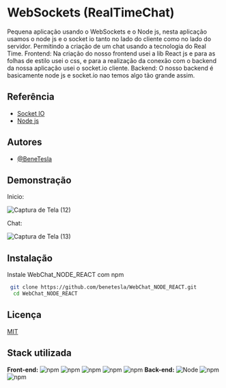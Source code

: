 
# WebSockets (RealTimeChat)

Pequena aplicação usando o WebSockets e o Node js, nesta aplicação usamos o node js e o socket io tanto no lado do cliente como no lado do servidor. Permitindo a criação de um chat usando a tecnologia do Real Time.
Frontend:
Na criação do nosso frontend usei a lib React js e para as folhas de estilo usei o css, e para a realização da conexão com o backend da nossa aplicação usei o socket.io cliente.
Backend:
O nosso backend é basicamente node js e socket.io nao temos algo tão grande assim.

## Referência

 - [Socket IO](https://socket.io/)
 - [Node js](https://nodejs.dev/learn)
 

## Autores

- [@BeneTesla](https://github.com/benetesla)


## Demonstração

Inicio:

![Captura de Tela (12)](https://user-images.githubusercontent.com/78994881/212496592-691780de-d72c-4f9e-9902-b29e55e0362d.png)

Chat:

![Captura de Tela (13)](https://user-images.githubusercontent.com/78994881/212496614-768fd356-6c28-4a3c-8bba-36a82322e944.png)
## Instalação

Instale WebChat_NODE_REACT com npm

```bash
 git clone https://github.com/benetesla/WebChat_NODE_REACT.git
  cd WebChat_NODE_REACT

```
    
## Licença

[MIT](https://choosealicense.com/licenses/mit/)


## Stack utilizada

**Front-end:** 
![npm](https://img.shields.io/badge/React-20232A?style=for-the-badge&logo=react&logoColor=61DAFB) 
![npm]( https://img.shields.io/badge/Socket.io-010101?&style=for-the-badge&logo=Socket.io&logoColor=white)
![npm]( https://img.shields.io/badge/CSS3-1572B6?style=for-the-badge&logo=css3&logoColor=white)
![npm]( https://img.shields.io/badge/HTML5-E34F26?style=for-the-badge&logo=html5&logoColor=white)
![npm]( https://img.shields.io/badge/JavaScript-323330?style=for-the-badge&logo=javascript&logoColor=F7DF1E)
**Back-end:** 
![Node](https://img.shields.io/badge/Node.js-339933?style=for-the-badge&logo=nodedotjs&logoColor=white) 
![npm](https://img.shields.io/badge/npm-CB3837?style=for-the-badge&logo=npm&logoColor=white) 
![npm](https://img.shields.io/badge/Socket.io-010101?&style=for-the-badge&logo=Socket.io&logoColor=white)


